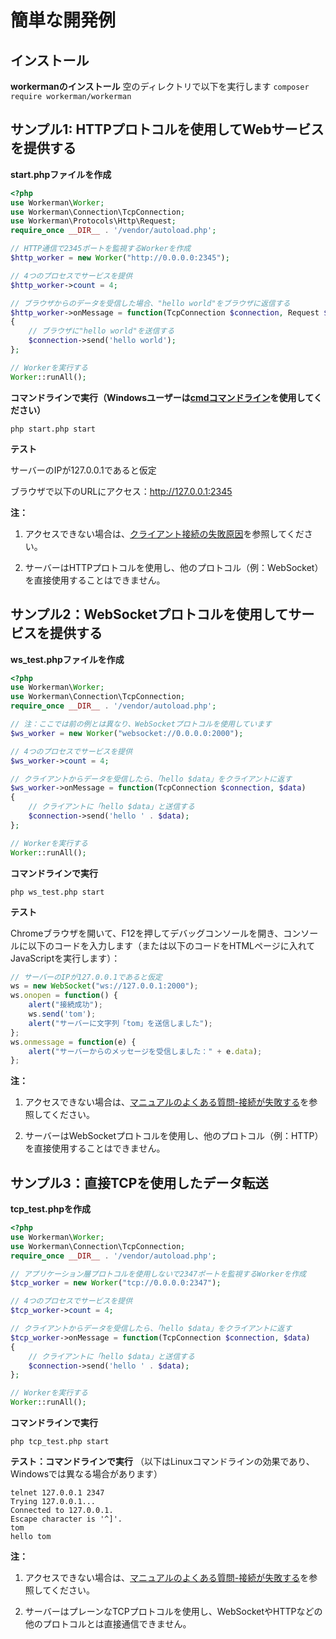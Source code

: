 # 簡単な開発例

## インストール

**workermanのインストール**
空のディレクトリで以下を実行します
`composer require workerman/workerman`

## サンプル1: HTTPプロトコルを使用してWebサービスを提供する

**start.phpファイルを作成**
```php
<?php
use Workerman\Worker;
use Workerman\Connection\TcpConnection;
use Workerman\Protocols\Http\Request;
require_once __DIR__ . '/vendor/autoload.php';

// HTTP通信で2345ポートを監視するWorkerを作成
$http_worker = new Worker("http://0.0.0.0:2345");

// 4つのプロセスでサービスを提供
$http_worker->count = 4;

// ブラウザからのデータを受信した場合、"hello world"をブラウザに返信する
$http_worker->onMessage = function(TcpConnection $connection, Request $request)
{
    // ブラウザに"hello world"を送信する
    $connection->send('hello world');
};

// Workerを実行する
Worker::runAll();
```

**コマンドラインで実行（Windowsユーザーは[cmdコマンドライン](https://baike.baidu.com/item/%E5%91%BD%E4%BB%A4%E6%8F%90%E7%A4%BA%E7%AC%A6?fromtitle=CMD&fromid=1193011&type=syn)を使用してください）**
```shell
php start.php start
```

**テスト**

サーバーのIPが127.0.0.1であると仮定

ブラウザで以下のURLにアクセス：http://127.0.0.1:2345

**注：**

1. アクセスできない場合は、[クライアント接続の失敗原因](../faq/client-connect-fail.md)を参照してください。

2. サーバーはHTTPプロトコルを使用し、他のプロトコル（例：WebSocket）を直接使用することはできません。

## サンプル2：WebSocketプロトコルを使用してサービスを提供する

**ws_test.phpファイルを作成**

```php
<?php
use Workerman\Worker;
use Workerman\Connection\TcpConnection;
require_once __DIR__ . '/vendor/autoload.php';

// 注：ここでは前の例とは異なり、WebSocketプロトコルを使用しています
$ws_worker = new Worker("websocket://0.0.0.0:2000");

// 4つのプロセスでサービスを提供
$ws_worker->count = 4;

// クライアントからデータを受信したら、「hello $data」をクライアントに返す
$ws_worker->onMessage = function(TcpConnection $connection, $data)
{
    // クライアントに「hello $data」と送信する
    $connection->send('hello ' . $data);
};

// Workerを実行する
Worker::runAll();
```

**コマンドラインで実行**
```shell
php ws_test.php start
```

**テスト**

Chromeブラウザを開いて、F12を押してデバッグコンソールを開き、コンソールに以下のコードを入力します（または以下のコードをHTMLページに入れてJavaScriptを実行します）：

```javascript
// サーバーのIPが127.0.0.1であると仮定
ws = new WebSocket("ws://127.0.0.1:2000");
ws.onopen = function() {
    alert("接続成功");
    ws.send('tom');
    alert("サーバーに文字列「tom」を送信しました");
};
ws.onmessage = function(e) {
    alert("サーバーからのメッセージを受信しました：" + e.data);
};
```

**注：**

1. アクセスできない場合は、[マニュアルのよくある質問-接続が失敗する](../faq/client-connect-fail.md)を参照してください。

2. サーバーはWebSocketプロトコルを使用し、他のプロトコル（例：HTTP）を直接使用することはできません。

## サンプル3：直接TCPを使用したデータ転送

**tcp_test.phpを作成**

```php
<?php
use Workerman\Worker;
use Workerman\Connection\TcpConnection;
require_once __DIR__ . '/vendor/autoload.php';

// アプリケーション層プロトコルを使用しないで2347ポートを監視するWorkerを作成
$tcp_worker = new Worker("tcp://0.0.0.0:2347");

// 4つのプロセスでサービスを提供
$tcp_worker->count = 4;

// クライアントからデータを受信したら、「hello $data」をクライアントに返す
$tcp_worker->onMessage = function(TcpConnection $connection, $data)
{
    // クライアントに「hello $data」と送信する
    $connection->send('hello ' . $data);
};

// Workerを実行する
Worker::runAll();
```

**コマンドラインで実行**

```shell
php tcp_test.php start
```

**テスト：コマンドラインで実行**
（以下はLinuxコマンドラインの効果であり、Windowsでは異なる場合があります）

```shell
telnet 127.0.0.1 2347
Trying 127.0.0.1...
Connected to 127.0.0.1.
Escape character is '^]'.
tom
hello tom
```

**注：**

1. アクセスできない場合は、[マニュアルのよくある質問-接続が失敗する](../faq/client-connect-fail.md)を参照してください。

2. サーバーはプレーンなTCPプロトコルを使用し、WebSocketやHTTPなどの他のプロトコルとは直接通信できません。
